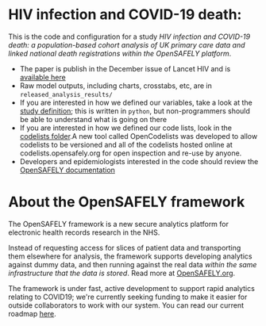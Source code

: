 # HIV infection and COVID-19 death: 

This is the code and configuration for a study _HIV infection and COVID-19 death: a population-based cohort analysis of UK primary care data and linked national death registrations within the OpenSAFELY platform_.


* The paper is publish in the December issue of Lancet HIV and is [available here](https://doi.org/10.1016/S2352-3018(20)30305-2)
* Raw model outputs, including charts, crosstabs, etc, are in `released_analysis_results/`
* If you are interested in how we defined our variables, take a look at the [study definition](analysis/study_definition.py); this is written in `python`, but non-programmers should be able to understand what is going on there
* If you are interested in how we defined our code lists, look in the [codelists folder](./codelists/).A new tool called OpenCodelists was developed to allow codelists to be versioned and all of the codelists hosted online at codelists.opensafely.org for open inspection and re-use by anyone.
* Developers and epidemiologists interested in the code should review
the [OpenSAFELY documentation](https://docs.opensafely.org/en/latest/)

# About the OpenSAFELY framework

The OpenSAFELY framework is a new secure analytics platform for
electronic health records research in the NHS.

Instead of requesting access for slices of patient data and
transporting them elsewhere for analysis, the framework supports
developing analytics against dummy data, and then running against the
real data *within the same infrastructure that the data is stored*.
Read more at [OpenSAFELY.org](https://opensafely.org).

The framework is under fast, active development to support rapid
analytics relating to COVID19; we're currently seeking funding to make
it easier for outside collaborators to work with our system.  You can
read our current roadmap [here](ROADMAP.md).
